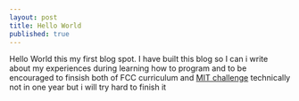 ```yaml
---
layout: post
title: Hello World
published: true
---
```


Hello World this my first blog spot.
I have built this blog so I can i write about my experiences during learning how to program 
and to be encouraged to finsish both of FCC curriculum and [MIT challenge](https://www.scotthyoung.com/blog/myprojects/mit-challenge-2/) technically not in one year but i will try hard to finish it
